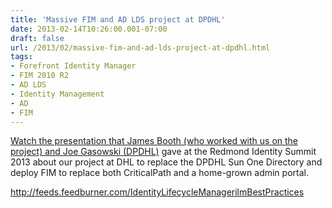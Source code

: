 ```yaml
---
title: 'Massive FIM and AD LDS project at DPDHL'
date: 2013-02-14T10:26:00.001-07:00
draft: false
url: /2013/02/massive-fim-and-ad-lds-project-at-dpdhl.html
tags: 
- Forefront Identity Manager
- FIM 2010 R2
- AD LDS
- Identity Management
- AD
- FIM
---
```


[Watch the presentation that James Booth (who worked with us on the project) and Joe Gasowski (DPDHL)](https://www.brighttalk.com/webcast/8503/65277) gave at the Redmond Identity Summit 2013 about our project at DHL to replace the DPDHL Sun One Directory and deploy FIM to replace both CriticalPath and a home-grown admin portal.

http://feeds.feedburner.com/IdentityLifecycleManagerilmBestPractices